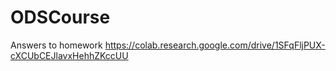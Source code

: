 # ODSCourse


Answers to homework
https://colab.research.google.com/drive/1SFqFljPUX-cXCUbCEJlavxHehhZKccUU
